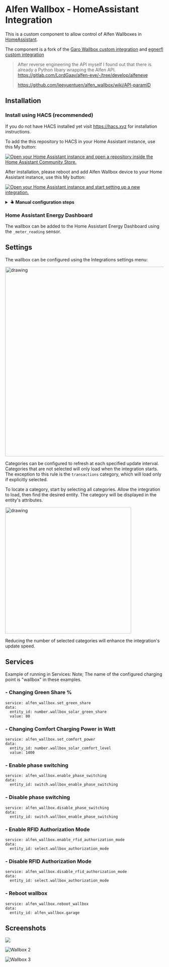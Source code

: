 
# Alfen Wallbox - HomeAssistant Integration

This is a custom component to allow control of Alfen Wallboxes in [HomeAssistant](https://home-assistant.io).

The component is a fork of the [Garo Wallbox custom integration](https://github.com/sockless-coding/garo_wallbox) and [egnerfl custom integration](https://github.com/egnerfl/alfen_wallbox)

> After reverse engineering the API myself I found out that there is already a Python libary wrapping the Alfen API.
> https://gitlab.com/LordGaav/alfen-eve/-/tree/develop/alfeneve
> 
> https://github.com/leeyuentuen/alfen_wallbox/wiki/API-paramID

## Installation

### Install using HACS (recommended)
If you do not have HACS installed yet visit https://hacs.xyz for installation instructions.

To add the this repository to HACS in your Home Assistant instance, use this My button:

[![Open your Home Assistant instance and open a repository inside the Home Assistant Community Store.](https://my.home-assistant.io/badges/hacs_repository.svg)](https://my.home-assistant.io/redirect/hacs_repository/?repository=alfen_wallbox&owner=leeyuentuen&category=Integration)

After installation, please reboot and add Alfen Wallbox device to your Home Assistant instance, use this My button:

[![Open your Home Assistant instance and start setting up a new integration.](https://my.home-assistant.io/badges/config_flow_start.svg)](https://my.home-assistant.io/redirect/config_flow_start/?domain=alfen_wallbox)

<details>
<summary><b><svg xmlns="http://www.w3.org/2000/svg" width="1em" height="1em" viewBox="0 0 24 24"><path fill="currentColor" d="m13.75 10.19l.63.13l4.17 2.08c.7.23 1.16.92 1.1 1.66v.26l-.9 6.12c-.06.43-.25.83-.6 1.11c-.31.3-.72.45-1.15.45h-6.88c-.49 0-.94-.18-1.27-.53L2.86 15.5l.9-1c.24-.25.62-.39.98-.37h.29L9 15V4.5a2 2 0 0 1 2-2a2 2 0 0 1 2 2v5.69z"></path></svg> Manual configuration steps</b></summary>

> - In HACS, go to the Integrations section and add the custom repository via the 3 dot menu on the top right. Enter ```https://github.com/>> leeyuentuen/alfen_wallbox``` in the Repository field, choose the ```Integration``` category, then click add.
Hit the big + at the bottom right and search for **Alfen Wallbox**. Click it, then click the download button.
> - Clone or copy this repository and copy the folder 'custom_components/alfen_wallbox' into '<homeassistant config>/custom_components/alfen_wallbox'
> - Once installed the Alfen Wallbox integration can be configured via the Home Assistant integration interface
where you can enter the IP address of the device.
</details>

### Home Assistant Energy Dashboard
The wallbox can be added to the Home Assistant Energy Dashboard using the `_meter_reading` sensor.

## Settings
The wallbox can be configured using the Integrations settings menu:

<img src="doc/screenshots/configure.png" alt="drawing" style="width:600px;"/>

Categories can be configured to refresh at each specified update interval. Categories that are not selected will only load when the integration starts. The exception to this rule is the `transactions` category, which will load only if explicitly selected.

To locate a category, start by selecting all categories. Allow the integration to load, then find the desired entity. The category will be displayed in the entity's attributes.

<img src="doc/screenshots/attribute category.png" alt="drawing" style="width:400px;"/>

Reducing the number of selected categories will enhance the integration's update speed.

## Services
Example of running in Services:
Note; The name of the configured charging point is "wallbox" in these examples.

### - Changing Green Share %
```
service: alfen_wallbox.set_green_share
data:
  entity_id: number.wallbox_solar_green_share
  value: 80
```

### - Changing Comfort Charging Power in Watt
```
service: alfen_wallbox.set_comfort_power
data:
  entity_id: number.wallbox_solar_comfort_level
  value: 1400
```

### - Enable phase switching
```
service: alfen_wallbox.enable_phase_switching
data:
  entity_id: switch.wallbox_enable_phase_switching
```


### - Disable phase switching
```
service: alfen_wallbox.disable_phase_switching
data:
  entity_id: switch.wallbox_enable_phase_switching
```

### - Enable RFID Authorization Mode
```
service: alfen_wallbox.enable_rfid_authorization_mode
data:
  entity_id: select.wallbox_authorization_mode
```

### - Disable RFID Authorization Mode
```
service: alfen_wallbox.disable_rfid_authorization_mode
data:
  entity_id: select.wallbox_authorization_mode
```

### - Reboot wallbox
```
service: alfen_wallbox.reboot_wallbox
data:
  entity_id: alfen_wallbox.garage
```

## Screenshots
<img src="doc/screenshots/wallbox-1.png"/>

![Wallbox 2](<doc/screenshots/wallbox-2.png>)

![Wallbox 3](<doc/screenshots/wallbox-3.png>)
